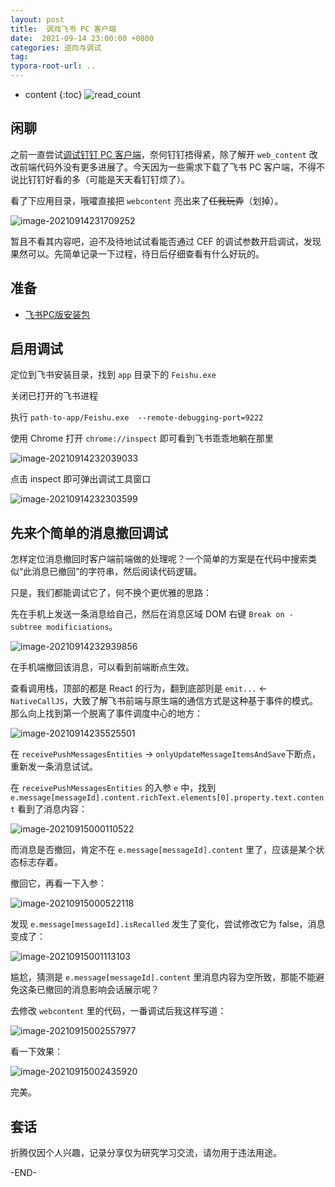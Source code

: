 ```yaml
---
layout: post
title:  调戏飞书 PC 客户端
date:  2021-09-14 23:00:00 +0800
categories: 逆向与调试
tag: 
typora-root-url: ..
---
```


* content
{:toc}
![read_count](https://visitor-badge.glitch.me/badge?page_id=iola1999.blog.Debug-Feishu-PC)
## 闲聊

之前一直尝试[调试钉钉 PC 客户端](https://678234.xyz/2021/01/21/DingTalk-mod/)，奈何钉钉捂得紧，除了解开 `web_content` 改改前端代码外没有更多进展了。今天因为一些需求下载了飞书 PC 客户端，不得不说比钉钉好看的多（可能是天天看钉钉烦了）。

看了下应用目录，哦嚯直接把 `webcontent` 亮出来了~~任我玩弄~~（划掉）。

![image-20210914231709252](/upload/images/2021-09-14-Debug-Feishu-PC/web-content.png)

暂且不看其内容吧，迫不及待地试试看能否通过 CEF 的调试参数开启调试，发现果然可以。先简单记录一下过程，待日后仔细查看有什么好玩的。

## 准备

+ [飞书PC版安装包](https://sf3-cn.feishucdn.com/obj/ee-appcenter/dd1363/Feishu-win32_ia32-4.8.4-signed.exe)

## 启用调试

定位到飞书安装目录，找到 `app` 目录下的 `Feishu.exe`

关闭已打开的飞书进程

执行 `path-to-app/Feishu.exe  --remote-debugging-port=9222`

使用 Chrome 打开 `chrome://inspect` 即可看到飞书乖乖地躺在那里

![image-20210914232039033](/upload/images/2021-09-14-Debug-Feishu-PC/chrome-inspect.png)

点击 inspect 即可弹出调试工具窗口

![image-20210914232303599](/upload/images/2021-09-14-Debug-Feishu-PC/inpect-window.png)

## 先来个简单的消息撤回调试

怎样定位消息撤回时客户端前端做的处理呢？一个简单的方案是在代码中搜索类似“此消息已撤回”的字符串，然后阅读代码逻辑。

只是，我们都能调试它了，何不换个更优雅的思路：

先在手机上发送一条消息给自己，然后在消息区域 DOM 右键 `Break on - subtree modificiations`。

![image-20210914232939856](/upload/images/2021-09-14-Debug-Feishu-PC/dom-breakpoint.png)

在手机端撤回该消息，可以看到前端断点生效。

查看调用栈，顶部的都是 React 的行为，翻到底部则是 `emit...`  <-   `NativeCallJS`，大致了解飞书前端与原生端的通信方式是这种基于事件的模式。那么向上找到第一个脱离了事件调度中心的地方：

![image-20210914235525501](/upload/images/2021-09-14-Debug-Feishu-PC/paused-on-breakpoint.png)

在 `receivePushMessagesEntities` -> `onlyUpdateMessageItemsAndSave`下断点，重新发一条消息试试。

在 `receivePushMessagesEntities` 的入参 `e` 中，找到 `e.message[messageId].content.richText.elements[0].property.text.content` 看到了消息内容：

![image-20210915000110522](/upload/images/2021-09-14-Debug-Feishu-PC/show-text-content.png)

而消息是否撤回，肯定不在 `e.message[messageId].content` 里了，应该是某个状态标志存着。

撤回它，再看一下入参：

![image-20210915000522118](/upload/images/2021-09-14-Debug-Feishu-PC/compare-objects.png)

发现 `e.message[messageId].isRecalled` 发生了变化，尝试修改它为 false，消息变成了：

![image-20210915001113103](/upload/images/2021-09-14-Debug-Feishu-PC/fail-on-modify-directly.png)

尴尬，猜测是 `e.message[messageId].content` 里消息内容为空所致，那能不能避免这条已撤回的消息影响会话展示呢？

去修改 `webcontent` 里的代码，一番调试后我这样写道：

![image-20210915002557977](/upload/images/2021-09-14-Debug-Feishu-PC/modify-code-to-anti-recall.png)

看一下效果：

![image-20210915002435920](/upload/images/2021-09-14-Debug-Feishu-PC/FeishuAntiRecall.gif)


完美。

## 套话

折腾仅因个人兴趣，记录分享仅为研究学习交流，请勿用于违法用途。

-END-
